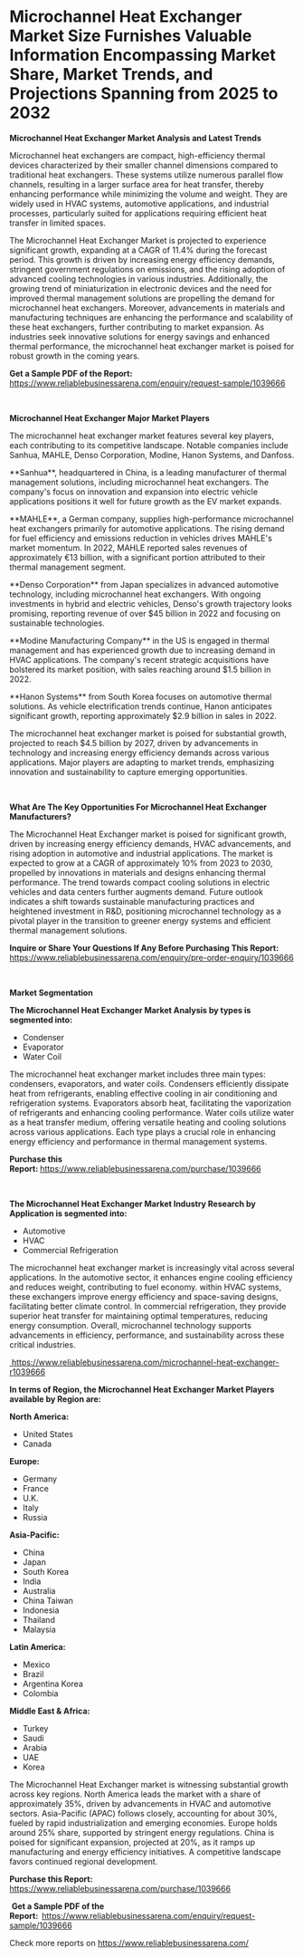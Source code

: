 <p><h1>Microchannel Heat Exchanger Market Size Furnishes Valuable Information Encompassing Market Share, Market Trends, and Projections Spanning from 2025 to 2032</h1></p><p><strong>Microchannel Heat Exchanger Market Analysis and Latest Trends</strong></p>
<p><p>Microchannel heat exchangers are compact, high-efficiency thermal devices characterized by their smaller channel dimensions compared to traditional heat exchangers. These systems utilize numerous parallel flow channels, resulting in a larger surface area for heat transfer, thereby enhancing performance while minimizing the volume and weight. They are widely used in HVAC systems, automotive applications, and industrial processes, particularly suited for applications requiring efficient heat transfer in limited spaces.</p><p>The Microchannel Heat Exchanger Market is projected to experience significant growth, expanding at a CAGR of 11.4% during the forecast period. This growth is driven by increasing energy efficiency demands, stringent government regulations on emissions, and the rising adoption of advanced cooling technologies in various industries. Additionally, the growing trend of miniaturization in electronic devices and the need for improved thermal management solutions are propelling the demand for microchannel heat exchangers. Moreover, advancements in materials and manufacturing techniques are enhancing the performance and scalability of these heat exchangers, further contributing to market expansion. As industries seek innovative solutions for energy savings and enhanced thermal performance, the microchannel heat exchanger market is poised for robust growth in the coming years.</p></p>
<p><strong>Get a Sample PDF of the Report:&nbsp;</strong> <a href="https://www.reliablebusinessarena.com/enquiry/request-sample/1039666?utm_campaign=2194&utm_medium=2&utm_source=Github&utm_content=ia&utm_term=16022025&utm_id=microchannel-heat-exchanger">https://www.reliablebusinessarena.com/enquiry/request-sample/1039666</a></p>
<p>&nbsp;</p>
<p><strong>Microchannel Heat Exchanger Major Market Players</strong></p>
<p><p>The microchannel heat exchanger market features several key players, each contributing to its competitive landscape. Notable companies include Sanhua, MAHLE, Denso Corporation, Modine, Hanon Systems, and Danfoss.</p><p>**Sanhua**, headquartered in China, is a leading manufacturer of thermal management solutions, including microchannel heat exchangers. The company's focus on innovation and expansion into electric vehicle applications positions it well for future growth as the EV market expands.</p><p>**MAHLE**, a German company, supplies high-performance microchannel heat exchangers primarily for automotive applications. The rising demand for fuel efficiency and emissions reduction in vehicles drives MAHLE's market momentum. In 2022, MAHLE reported sales revenues of approximately €13 billion, with a significant portion attributed to their thermal management segment.</p><p>**Denso Corporation** from Japan specializes in advanced automotive technology, including microchannel heat exchangers. With ongoing investments in hybrid and electric vehicles, Denso's growth trajectory looks promising, reporting revenue of over $45 billion in 2022 and focusing on sustainable technologies.</p><p>**Modine Manufacturing Company** in the US is engaged in thermal management and has experienced growth due to increasing demand in HVAC applications. The company's recent strategic acquisitions have bolstered its market position, with sales reaching around $1.5 billion in 2022.</p><p>**Hanon Systems** from South Korea focuses on automotive thermal solutions. As vehicle electrification trends continue, Hanon anticipates significant growth, reporting approximately $2.9 billion in sales in 2022.</p><p>The microchannel heat exchanger market is poised for substantial growth, projected to reach $4.5 billion by 2027, driven by advancements in technology and increasing energy efficiency demands across various applications. Major players are adapting to market trends, emphasizing innovation and sustainability to capture emerging opportunities.</p></p>
<p>&nbsp;</p>
<p><strong>What Are The Key Opportunities For Microchannel Heat Exchanger Manufacturers?</strong></p>
<p><p>The Microchannel Heat Exchanger market is poised for significant growth, driven by increasing energy efficiency demands, HVAC advancements, and rising adoption in automotive and industrial applications. The market is expected to grow at a CAGR of approximately 10% from 2023 to 2030, propelled by innovations in materials and designs enhancing thermal performance. The trend towards compact cooling solutions in electric vehicles and data centers further augments demand. Future outlook indicates a shift towards sustainable manufacturing practices and heightened investment in R&D, positioning microchannel technology as a pivotal player in the transition to greener energy systems and efficient thermal management solutions.</p></p>
<p><strong>Inquire or Share Your Questions If Any Before Purchasing This Report:</strong> <a href="https://www.reliablebusinessarena.com/enquiry/pre-order-enquiry/1039666?utm_campaign=2194&utm_medium=2&utm_source=Github&utm_content=ia&utm_term=16022025&utm_id=microchannel-heat-exchanger">https://www.reliablebusinessarena.com/enquiry/pre-order-enquiry/1039666</a></p>
<p>&nbsp;</p>
<p><strong>Market Segmentation</strong></p>
<p><strong>The Microchannel Heat Exchanger Market Analysis by types is segmented into:</strong></p>
<p><ul><li>Condenser</li><li>Evaporator</li><li>Water Coil</li></ul></p>
<p><p>The microchannel heat exchanger market includes three main types: condensers, evaporators, and water coils. Condensers efficiently dissipate heat from refrigerants, enabling effective cooling in air conditioning and refrigeration systems. Evaporators absorb heat, facilitating the vaporization of refrigerants and enhancing cooling performance. Water coils utilize water as a heat transfer medium, offering versatile heating and cooling solutions across various applications. Each type plays a crucial role in enhancing energy efficiency and performance in thermal management systems.</p></p>
<p><strong>Purchase this Report:&nbsp;</strong><a href="https://www.reliablebusinessarena.com/purchase/1039666?utm_campaign=2194&utm_medium=2&utm_source=Github&utm_content=ia&utm_term=16022025&utm_id=microchannel-heat-exchanger">https://www.reliablebusinessarena.com/purchase/1039666</a></p>
<p>&nbsp;</p>
<p><strong>The Microchannel Heat Exchanger Market Industry Research by Application is segmented into:</strong></p>
<p><ul><li>Automotive</li><li>HVAC</li><li>Commercial Refrigeration</li></ul></p>
<p><p>The microchannel heat exchanger market is increasingly vital across several applications. In the automotive sector, it enhances engine cooling efficiency and reduces weight, contributing to fuel economy. within HVAC systems, these exchangers improve energy efficiency and space-saving designs, facilitating better climate control. In commercial refrigeration, they provide superior heat transfer for maintaining optimal temperatures, reducing energy consumption. Overall, microchannel technology supports advancements in efficiency, performance, and sustainability across these critical industries.</p></p>
<p><a href="https://www.reliablebusinessarena.com/microchannel-heat-exchanger-r1039666?utm_campaign=2194&utm_medium=2&utm_source=Github&utm_content=ia&utm_term=16022025&utm_id=microchannel-heat-exchanger">&nbsp;https://www.reliablebusinessarena.com/microchannel-heat-exchanger-r1039666</a></p>
<p><strong>In terms of Region, the Microchannel Heat Exchanger Market Players available by Region are:</strong></p>
<p>
    <p> <strong> North America: </strong>
        <ul>
            <li>United States</li>
            <li>Canada</li>
        </ul>
        </p> 
    <p> <strong> Europe: </strong>
        <ul>
            <li>Germany</li>
            <li>France</li>
            <li>U.K.</li>
            <li>Italy</li>
            <li>Russia</li>
        </ul>
        </p> 
    <p> <strong> Asia-Pacific: </strong>
        <ul>
            <li>China</li>
            <li>Japan</li>
            <li>South Korea</li>
            <li>India</li>
            <li>Australia</li>
            <li>China Taiwan</li>
            <li>Indonesia</li>
            <li>Thailand</li>
            <li>Malaysia</li>
        </ul>
        </p> 
    <p> <strong> Latin America: </strong>
        <ul>
            <li>Mexico</li>
            <li>Brazil</li>
            <li>Argentina Korea</li>
            <li>Colombia</li>
        </ul>
        </p> 
    <p> <strong> Middle East & Africa: </strong>
        <ul>
            <li>Turkey</li>
            <li>Saudi</li>
            <li>Arabia</li>
            <li>UAE</li>
            <li>Korea</li>
        </ul>
    </p>
    </p>
<p><p>The Microchannel Heat Exchanger market is witnessing substantial growth across key regions. North America leads the market with a share of approximately 35%, driven by advancements in HVAC and automotive sectors. Asia-Pacific (APAC) follows closely, accounting for about 30%, fueled by rapid industrialization and emerging economies. Europe holds around 25% share, supported by stringent energy regulations. China is poised for significant expansion, projected at 20%, as it ramps up manufacturing and energy efficiency initiatives. A competitive landscape favors continued regional development.</p></p>
<p><strong>Purchase this Report: </strong><a href="https://www.reliablebusinessarena.com/purchase/1039666?utm_campaign=2194&utm_medium=2&utm_source=Github&utm_content=ia&utm_term=16022025&utm_id=microchannel-heat-exchanger">https://www.reliablebusinessarena.com/purchase/1039666</a></p>
<p>&nbsp;<strong>Get a Sample PDF of the Report:&nbsp;&nbsp;</strong><a href="https://www.reliablebusinessarena.com/enquiry/request-sample/1039666?utm_campaign=2194&utm_medium=2&utm_source=Github&utm_content=ia&utm_term=16022025&utm_id=microchannel-heat-exchanger">https://www.reliablebusinessarena.com/enquiry/request-sample/1039666</a></p>
<p><strong></strong></p>
<p>Check more reports on <a href="https://www.reliablebusinessarena.com/?utm_campaign=2194&utm_medium=2&utm_source=Github&utm_content=ia&utm_term=16022025&utm_id=microchannel-heat-exchanger">https://www.reliablebusinessarena.com/</a></p>